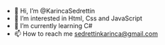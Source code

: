 - 👋 Hi, I’m @KarincaSedrettin
- 👀 I’m interested in Html, Css and JavaScript
- 🌱 I’m currently learning C#
- 📫 How to reach me sedrettinkarinca@gmail.com

<!---

--->
